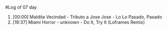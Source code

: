#Log of 07 day

1. [00:00] Maldita Vecindad - Tributo a Jose Jose - Lo Lo Pasado, Pasado
1. [19:37] Miami Horror - unknown - Do It, Try It (Loframes Remix)
